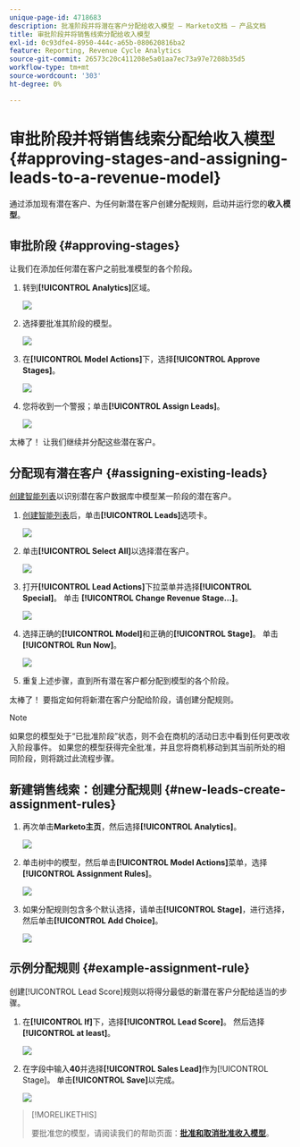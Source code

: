 ```yaml
---
unique-page-id: 4718683
description: 批准阶段并将潜在客户分配给收入模型 — Marketo文档 — 产品文档
title: 审批阶段并将销售线索分配给收入模型
exl-id: 0c93dfe4-8950-444c-a65b-080620816ba2
feature: Reporting, Revenue Cycle Analytics
source-git-commit: 26573c20c411208e5a01aa7ec73a97e7208b35d5
workflow-type: tm+mt
source-wordcount: '303'
ht-degree: 0%

---
```


# 审批阶段并将销售线索分配给收入模型 {#approving-stages-and-assigning-leads-to-a-revenue-model}

通过添加现有潜在客户、为任何新潜在客户创建分配规则，启动并运行您的&#x200B;**收入模型**。

## 审批阶段 {#approving-stages}

让我们在添加任何潜在客户之前批准模型的各个阶段。

1. 转到&#x200B;**[!UICONTROL Analytics]**&#x200B;区域。

   ![](assets/image2015-4-28-17-3a8-3a8.png)

1. 选择要批准其阶段的模型。

   ![](assets/image2015-4-28-17-3a10-3a3.png)

1. 在&#x200B;**[!UICONTROL Model Actions]**&#x200B;下，选择&#x200B;**[!UICONTROL Approve Stages]**。

   ![](assets/image2015-4-28-17-3a12-3a37.png)

1. 您将收到一个警报；单击&#x200B;**[!UICONTROL Assign Leads]**。

   ![](assets/image2015-4-28-17-3a5-3a39.png)

太棒了！ 让我们继续并分配这些潜在客户。

## 分配现有潜在客户 {#assigning-existing-leads}

[创建智能列表](/help/marketo/product-docs/core-marketo-concepts/smart-lists-and-static-lists/creating-a-smart-list/create-a-smart-list.md)以识别潜在客户数据库中模型某一阶段的潜在客户。

1. [创建智能列表](/help/marketo/product-docs/core-marketo-concepts/smart-lists-and-static-lists/creating-a-smart-list/create-a-smart-list.md)后，单击&#x200B;**[!UICONTROL Leads]**&#x200B;选项卡。

   ![](assets/image2015-4-29-11-3a37-3a30.png)

1. 单击&#x200B;**[!UICONTROL Select All]**&#x200B;以选择潜在客户。

   ![](assets/image2015-4-29-11-3a39-3a39.png)

1. 打开&#x200B;**[!UICONTROL Lead Actions]**&#x200B;下拉菜单并选择&#x200B;**[!UICONTROL Special]**。 单击 **[!UICONTROL Change Revenue Stage...]**。

   ![](assets/image2015-4-29-11-3a40-3a38.png)

1. 选择正确的&#x200B;**[!UICONTROL Model]**&#x200B;和正确的&#x200B;**[!UICONTROL Stage]**。 单击 **[!UICONTROL Run Now]**。

   ![](assets/image2015-4-29-11-3a43-3a41.png)

1. 重复上述步骤，直到所有潜在客户都分配到模型的各个阶段。

太棒了！ 要指定如何将新潜在客户分配给阶段，请创建分配规则。

>[!NOTE]
>
>如果您的模型处于“已批准阶段”状态，则不会在商机的活动日志中看到任何更改收入阶段事件。 如果您的模型获得完全批准，并且您将商机移动到其当前所处的相同阶段，则将跳过此流程步骤。

## 新建销售线索：创建分配规则  {#new-leads-create-assignment-rules}

1. 再次单击&#x200B;**Marketo主页**，然后选择&#x200B;**[!UICONTROL Analytics]**。

   ![](assets/image2015-4-28-17-3a8-3a8.png)

1. 单击树中的模型，然后单击&#x200B;**[!UICONTROL Model Actions]**&#x200B;菜单，选择&#x200B;**[!UICONTROL Assignment Rules]**。

   ![](assets/image2015-4-29-11-3a52-3a17.png)

1. 如果分配规则包含多个默认选择，请单击&#x200B;**[!UICONTROL Stage]**，进行选择，然后单击&#x200B;**[!UICONTROL Add Choice]**。

   ![](assets/image2015-4-29-12-3a5-3a46.png)

## 示例分配规则 {#example-assignment-rule}

创建[!UICONTROL Lead Score]规则以将得分最低的新潜在客户分配给适当的步骤。

1. 在&#x200B;**[!UICONTROL If]**&#x200B;下，选择&#x200B;**[!UICONTROL Lead Score]**。 然后选择&#x200B;**[!UICONTROL at least]**。

   ![](assets/image2015-4-29-13-3a27-3a8.png)

1. 在字段中输入&#x200B;**40**&#x200B;并选择&#x200B;**[!UICONTROL Sales Lead]**&#x200B;作为[!UICONTROL Stage]。 单击&#x200B;**[!UICONTROL Save]**&#x200B;以完成。

   ![](assets/image2015-4-29-14-3a4-3a23.png)

>[!MORELIKETHIS]
>
>要批准您的模型，请阅读我们的帮助页面：**[批准和取消批准收入模型](/help/marketo/product-docs/reporting/revenue-cycle-analytics/revenue-cycle-models/approve-unapprove-a-revenue-model.md)**。

